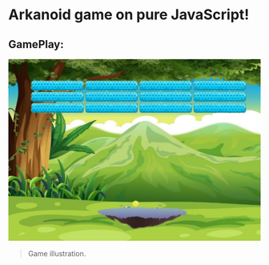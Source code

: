 # Arkanoid game on pure JavaScript!

## GamePlay:
![GamePlay](https://github.com/y-dubovitsky/arkanoid/blob/main/description/gameplay.png)
> Game illustration.

